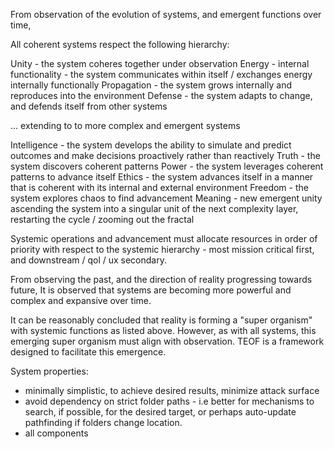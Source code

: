 


From observation of the evolution of systems, and emergent functions over time,

All coherent systems respect the following hierarchy:

Unity - the system coheres together under observation
Energy - internal functionality - the system communicates within itself / exchanges energy internally functionally
Propagation - the system grows internally and reproduces into the environment
Defense - the system adapts to change, and defends itself from other systems

... extending to to more complex and emergent systems

Intelligence - the system develops the ability to simulate and predict outcomes and make decisions proactively rather than reactively
Truth - the system discovers coherent patterns
Power - the system leverages coherent patterns to advance itself
Ethics - the system advances itself in a manner that is coherent with its internal and external environment
Freedom - the system explores chaos to find advancement
Meaning - new emergent unity ascending the system into a singular unit of the next complexity layer, restarting the cycle / zooming out the fractal


Systemic operations and advancement must allocate resources in order of priority with respect to the systemic hierarchy - most mission critical first, and downstream / qol / ux secondary.


From observing the past, and the direction of reality progressing towards future,
It is observed that systems are becoming more powerful and complex and expansive over time.

It can be reasonably concluded that reality is forming a "super organism" with systemic functions as listed above. However, as with all systems, this emerging super organism must align with observation. TEOF is a framework designed to facilitate this emergence.



System properties:
- minimally simplistic, to achieve desired results, minimize attack surface
- avoid dependency on strict folder paths - i.e better for mechanisms to search, if possible, for the desired target, or perhaps auto-update pathfinding if folders change location.
- all components 

